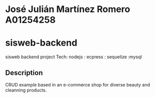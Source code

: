 # José Julián Martínez Romero A01254258

# sisweb-backend

sisweb backend project
Tech: nodejs : ecpress : sequelize :mysql

## Description

CRUD example based in  an e-commerce shop for diverse beauty and cleanning products.

